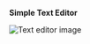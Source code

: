<b>Simple Text Editor</b>

![Text editor image](https://user-images.githubusercontent.com/22356170/62486666-930dad00-b7c8-11e9-8945-752066503fd9.png)
